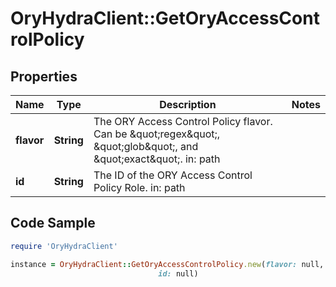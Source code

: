 # OryHydraClient::GetOryAccessControlPolicy

## Properties

Name | Type | Description | Notes
------------ | ------------- | ------------- | -------------
**flavor** | **String** | The ORY Access Control Policy flavor. Can be \&quot;regex\&quot;, \&quot;glob\&quot;, and \&quot;exact\&quot;.  in: path | 
**id** | **String** | The ID of the ORY Access Control Policy Role.  in: path | 

## Code Sample

```ruby
require 'OryHydraClient'

instance = OryHydraClient::GetOryAccessControlPolicy.new(flavor: null,
                                 id: null)
```



